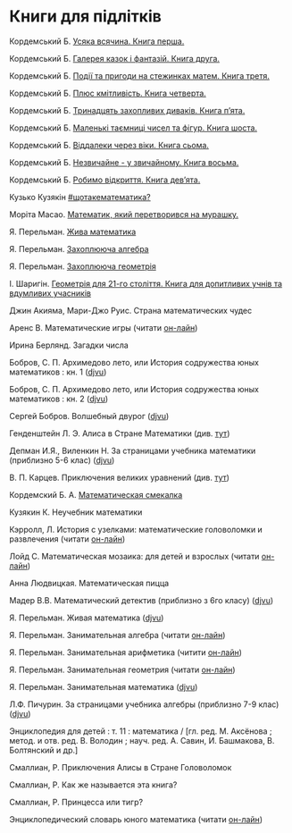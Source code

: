# Книги для підлітків

Кордемський Б. [Усяка всячина. Книга перша.](https://bohdan-books.com/catalog/book/103853/)

Кордемський Б. [Галерея казок і фантазій. Книга друга.](https://bohdan-books.com/catalog/book/99318/)

Кордемський Б. [Події та пригоди на стежинках матем. Книга третя.](https://bohdan-books.com/catalog/book/103025/)

Кордемський Б. [Плюс кмітливість. Книга четверта.](https://bohdan-books.com/catalog/book/103002/)

Кордемський Б. [Тринадцять захопливих диваків. Книга п’ята.](https://bohdan-books.com/catalog/book/103562/)

Кордемський Б. [Маленькі таємниці чисел та фігур. Книга шоста.](https://bohdan-books.com/catalog/book/102353/)

Кордемський Б. [Віддалеки через віки. Книга сьома.](https://bohdan-books.com/catalog/book/99204/)

Кордемський Б. [Незвичайне - у звичайному. Книга восьма.](https://bohdan-books.com/catalog/book/102722/)

Кордемський Б. [Робимо відкриття. Книга дев’ята.](https://bohdan-books.com/catalog/book/103227/)

Кузько Кузякін [\#щотакематематика?](https://shop.talantbooks.com.ua/uk/catalog-ukr/hudoznya-literatura/naykrashchiy-podarunok/shotakematematuka-u/)

Моріта Масао. [Математик, який перетворився на мурашку.](http://www.books-xxi.com.ua/products/matematik-yakij-peretvorivsya-na-murashku)

Я. Перельман. [Жива математика](https://bohdan-books.com/catalog/book/130766/)

Я. Перельман. [Захоплююча алгебра](https://bohdan-books.com/catalog/book/101854/)

Я. Перельман. [Захоплююча геометрія](https://bohdan-books.com/catalog/book/101856/)

І. Шаригін. [Геометрія для 21-го століття. Книга для допитливих учнів та вдумливих учасників](https://bohdan-books.com/catalog/book/136787/)



Джин Акияма, Мари-Джо Руис. Страна математических чудес

Аренс В. Математические игры \(читати [он-лайн](https://avidreaders.ru/read-book/matematicheskie-igry.html)\)

Ирина Берлянд. Загадки числа 

 Бобров, С. П. Архимедово лето, или История содружества юных математиков : кн. 1 \([djvu](https://sheba.spb.ru/za/arhimedovo-leto1-1959.djvu)\)

 Бобров, С. П. Архимедово лето, или История содружества юных математиков : кн. 2 \([djvu](https://sheba.spb.ru/za/arhimedovo-leto2-1962.djvu)\)

 Сергей Бобров. Волшебный двурог \([djvu](https://math.ru/lib/files/djvu/dvurog.djvu)\)

Генденштейн Л. Э. Алиса в Стране Математики \(див. [тут](https://royallib.com/book/gendenshteyn_lev/alisa_v_strane_matematiki.html)\)

 Депман И.Я., Виленкин Н. За страницами учебника математики \(приблизно 5-6 клас\) \([djvu](https://1lib.eu/dl/2847279/97dbaa)\)

 В. П. Карцев. Приключения великих уравнений \(див. [тут](https://royallib.com/book/kartsev_vladimir/priklyucheniya_velikih_uravneniy.html)\)

 Кордемский Б. А. [Математическая смекалка](https://www.mathedu.ru/text/kordemskiy_matematicheskaya_smekalka_1956/p45/)

 Кузякин К. Неучебник математики

Кэрролл, Л. История с узелками: математические головоломки и развлечения \(читати [он-лайн](https://librebook.me/a_tangled_tale/vol1/1)\)

 Лойд С. Математическая мозаика: для детей и взрослых \(читати [он-лайн](https://bookree.org/reader?file=485105&pg=15)\)

Анна Людвицкая. Математическая пицца

Мадер В.В. Математический детектив \(приблизно з 6го класу\) \([djvu](https://booksee.org/dl/551163/c8db0e)\)

Я. Перельман. Живая математика \([djvu](https://sheba.spb.ru/bib/perelman-1978zhimat.djvu)\)

Я. Перельман. Занимательная алгебра \(читати [он-лайн](http://mathemlib.ru/books/item/f00/s00/z0000003/)\)

Я. Перельман. Занимательная арифметика \(читити [он-лайн](https://www.mathedu.ru/text/perelman_zanimatelnaya_arifmetika_1938/p0/)\)

Я. Перельман. Занимательная геометрия \(читати [он-лайн](https://bookree.org/reader?file=787744)\)

Я. Перельман. Занимательная математика \([djvu](https://sheba.spb.ru/bib/perelman-1927matematika.djvu)\)

Л.Ф. Пичурин. За страницами учебника алгебры \(приблизно 7-9 клас\) \([djvu](https://sheba.spb.ru/s/knigi/za-algebry-1990.djvu)\)

Энциклопедия для детей : т. 11 : математика / \[гл. ред. М. Аксёнова ; метод. и отв. ред. В. Володин ; науч. ред. А. Савин, И. Башмакова, В. Болтянский и др.\]

Смаллиан, Р. Приключения Алисы в Стране Головоломок

Смаллиан, Р. Как же называется эта книга?

Смаллиан, Р. Принцесса или тигр?

Энциклопедический словарь юного математика \(читати [он-лайн](https://scask.ru/a_book_e_math.php)\)

